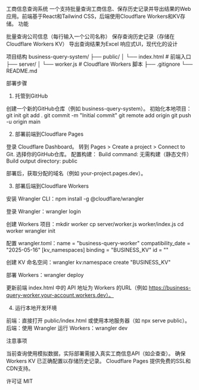 工商信息查询系统
一个支持批量查询工商信息、保存历史记录并导出结果的Web应用。前端基于React和Tailwind CSS，后端使用Cloudflare Workers和KV存储。
功能

批量查询公司信息（每行输入一个公司名称）
保存查询历史记录（存储在Cloudflare Workers KV）
导出查询结果为Excel
响应式UI，现代化的设计

项目结构
business-query-system/
├── public/
│   └── index.html        # 前端入口
├── server/
│   └── worker.js        # Cloudflare Workers 脚本
├── .gitignore
└── README.md

部署步骤
1. 托管到GitHub

创建一个新的GitHub仓库（例如 business-query-system）。
初始化本地项目：git init
git add .
git commit -m "Initial commit"
git remote add origin <your-repo-url>
git push -u origin main



2. 部署前端到Cloudflare Pages

登录 Cloudflare Dashboard。
转到 Pages > Create a project > Connect to Git.
选择你的GitHub仓库。
配置构建：
Build command: 无需构建（静态文件）
Build output directory: public


部署后，获取分配的域名（例如 your-project.pages.dev）。

3. 部署后端到Cloudflare Workers

安装 Wrangler CLI：npm install -g @cloudflare/wrangler


登录 Wrangler：wrangler login


创建 Workers 项目：mkdir worker
cp server/worker.js worker/index.js
cd worker
wrangler init


配置 wrangler.toml：name = "business-query-worker"
compatibility_date = "2025-05-16"
[kv_namespaces]
binding = "BUSINESS_KV"
id = "<your-kv-namespace-id>"


创建 KV 命名空间：wrangler kv:namespace create "BUSINESS_KV"


部署 Workers：wrangler deploy


更新前端 index.html 中的 API 地址为 Workers 的URL（例如 https://business-query-worker.your-account.workers.dev）。

4. 运行本地开发环境

前端：直接打开 public/index.html 或使用本地服务器（如 npx serve public）。
后端：使用 Wrangler 运行 Workers：wrangler dev



注意事项

当前查询使用模拟数据，实际部署需接入真实工商信息API（如企查查）。
确保 Workers KV 已正确配置以存储历史记录。
Cloudflare Pages 提供免费的SSL和CDN支持。

许可证
MIT
